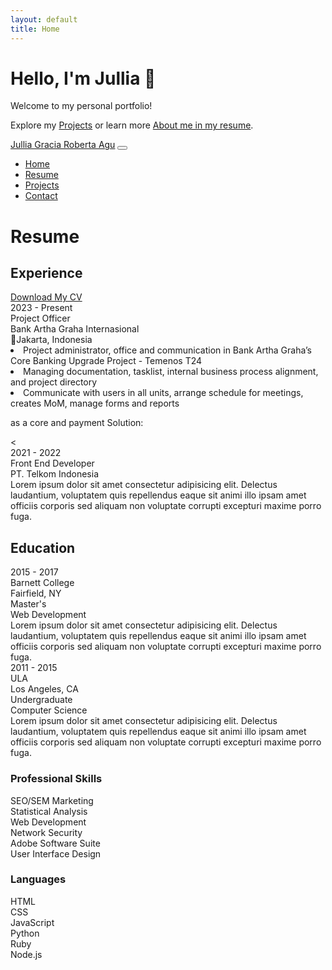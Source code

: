```yaml
---
layout: default
title: Home
---
```


# Hello, I'm Jullia 👋

Welcome to my personal portfolio!

Explore my [Projects](project/) or learn more [About me in my resume](/resume/).


<!-- HTML section starts -->
<main class="flex-shrink-0">
            <!-- Navigation-->
            <nav class="navbar navbar-expand-lg navbar-light bg-white py-3">
                <div class="container px-5">
                    <a class="navbar-brand" href="index.html"><span class="fw-bolder text-primary">Jullia Gracia Roberta Agu</span></a>
                    <button class="navbar-toggler" type="button" data-bs-toggle="collapse" data-bs-target="#navbarSupportedContent" aria-controls="navbarSupportedContent" aria-expanded="false" aria-label="Toggle navigation"><span class="navbar-toggler-icon"></span></button>
                    <div class="collapse navbar-collapse" id="navbarSupportedContent">
                        <ul class="navbar-nav ms-auto mb-2 mb-lg-0 small fw-bolder">
                            <li class="nav-item"><a class="nav-link" a href="/index/">Home</a></li>
                            <li class="nav-item"><a class="nav-link" href="resume.html">Resume</a></li>
                            <li class="nav-item"><a class="nav-link" href="projects.html">Projects</a></li>
                            <li class="nav-item"><a class="nav-link" href="contact.html">Contact</a></li>
                        </ul>
                    </div>
                </div>
            </nav>
            <!-- Page Content-->
            <div class="container px-5 my-5">
                <div class="text-center mb-5">
                    <h1 class="display-5 fw-bolder mb-0"><span class="text-gradient d-inline">Resume</span></h1>
                </div>
                <div class="row gx-5 justify-content-center">
                    <div class="col-lg-11 col-xl-9 col-xxl-8">
                        <!-- Experience Section-->
                        <section>
                            <div class="d-flex align-items-center justify-content-between mb-4">
                                <h2 class="text-primary fw-bolder mb-0">Experience</h2>
                                <!-- Download CV button-->
                                <!-- Note: Set the link href target to a PDF file within your project-->
                                <a class="btn btn-primary px-4 py-3" href="https://drive.usercontent.google.com/u/0/uc?id=1CpYPatjJf1VkAnsq77_OhTG1qQkQBJ-2&export=download">
                                    <div class="d-inline-block bi bi-download me-2"></div>
                                    Download My CV
                                </a>
                            </div>
                            <!-- Experience Card 1-->
                            <div class="card shadow border-0 rounded-4 mb-5">
                                <div class="card-body p-5">
                                    <div class="row align-items-center gx-5">
                                        <div class="col text-center text-lg-start mb-4 mb-lg-0">
                                            <div class="bg-light p-4 rounded-4">
                                                <div class="text-primary fw-bolder mb-2">2023 - Present</div>
                                                <div class="small fw-bolder">Project Officer</div>
                                                <div class="small text-muted ">Bank Artha Graha Internasional</div>
                                                <div class="small text-muted">📍Jakarta, Indonesia</div>
                                            </div>
                                        </div>
                                        <div class="col-lg-8"><div>
                                            <li>
                                                Project administrator, office and communication in Bank Artha Graha’s Core Banking Upgrade Project - Temenos T24
                                            </li>
                                            <li>
                                                Managing documentation, tasklist, internal business process alignment, and project directory
                                            </li>
                                            <li>                                                
                                                Communicate with users in all units, arrange schedule for meetings, creates MoM, manage forms and reports
                                            </li>
                                            <p>
                                                as a core and payment Solution:
                                            </p>
                                            <
                                        </div></div>
                                    </div>
                                </div>
                            </div>
                            <!-- Experience Card 2-->
                            <div class="card shadow border-0 rounded-4 mb-5">
                                <div class="card-body p-5">
                                    <div class="row align-items-center gx-5">
                                        <div class="col text-center text-lg-start mb-4 mb-lg-0">
                                            <div class="bg-light p-4 rounded-4">
                                                <div class="text-primary fw-bolder mb-2">2021 - 2022</div>
                                                <div class="small fw-bolder">Front End Developer</div>
                                                <div class="small text-muted">PT. Telkom Indonesia</div>
                                            </div>
                                        </div>
                                        <div class="col-lg-8"><div>Lorem ipsum dolor sit amet consectetur adipisicing elit. Delectus laudantium, voluptatem quis repellendus eaque sit animi illo ipsam amet officiis corporis sed aliquam non voluptate corrupti excepturi maxime porro fuga.</div></div>
                                    </div>
                                </div>
                            </div>
                        </section>
                        <!-- Education Section-->
                        <section>
                            <h2 class="text-secondary fw-bolder mb-4">Education</h2>
                            <!-- Education Card 1-->
                            <div class="card shadow border-0 rounded-4 mb-5">
                                <div class="card-body p-5">
                                    <div class="row align-items-center gx-5">
                                        <div class="col text-center text-lg-start mb-4 mb-lg-0">
                                            <div class="bg-light p-4 rounded-4">
                                                <div class="text-secondary fw-bolder mb-2">2015 - 2017</div>
                                                <div class="mb-2">
                                                    <div class="small fw-bolder">Barnett College</div>
                                                    <div class="small text-muted">Fairfield, NY</div>
                                                </div>
                                                <div class="fst-italic">
                                                    <div class="small text-muted">Master's</div>
                                                    <div class="small text-muted">Web Development</div>
                                                </div>
                                            </div>
                                        </div>
                                        <div class="col-lg-8"><div>Lorem ipsum dolor sit amet consectetur adipisicing elit. Delectus laudantium, voluptatem quis repellendus eaque sit animi illo ipsam amet officiis corporis sed aliquam non voluptate corrupti excepturi maxime porro fuga.</div></div>
                                    </div>
                                </div>
                            </div>
                            <!-- Education Card 2-->
                            <div class="card shadow border-0 rounded-4 mb-5">
                                <div class="card-body p-5">
                                    <div class="row align-items-center gx-5">
                                        <div class="col text-center text-lg-start mb-4 mb-lg-0">
                                            <div class="bg-light p-4 rounded-4">
                                                <div class="text-secondary fw-bolder mb-2">2011 - 2015</div>
                                                <div class="mb-2">
                                                    <div class="small fw-bolder">ULA</div>
                                                    <div class="small text-muted">Los Angeles, CA</div>
                                                </div>
                                                <div class="fst-italic">
                                                    <div class="small text-muted">Undergraduate</div>
                                                    <div class="small text-muted">Computer Science</div>
                                                </div>
                                            </div>
                                        </div>
                                        <div class="col-lg-8"><div>Lorem ipsum dolor sit amet consectetur adipisicing elit. Delectus laudantium, voluptatem quis repellendus eaque sit animi illo ipsam amet officiis corporis sed aliquam non voluptate corrupti excepturi maxime porro fuga.</div></div>
                                    </div>
                                </div>
                            </div>
                        </section>
                        <!-- Divider-->
                        <div class="pb-5"></div>
                        <!-- Skills Section-->
                        <section>
                            <!-- Skillset Card-->
                            <div class="card shadow border-0 rounded-4 mb-5">
                                <div class="card-body p-5">
                                    <!-- Professional skills list-->
                                    <div class="mb-5">
                                        <div class="d-flex align-items-center mb-4">
                                            <div class="feature bg-primary bg-gradient-primary-to-secondary text-white rounded-3 me-3"><i class="bi bi-tools"></i></div>
                                            <h3 class="fw-bolder mb-0"><span class="text-gradient d-inline">Professional Skills</span></h3>
                                        </div>
                                        <div class="row row-cols-1 row-cols-md-3 mb-4">
                                            <div class="col mb-4 mb-md-0"><div class="d-flex align-items-center bg-light rounded-4 p-3 h-100">SEO/SEM Marketing</div></div>
                                            <div class="col mb-4 mb-md-0"><div class="d-flex align-items-center bg-light rounded-4 p-3 h-100">Statistical Analysis</div></div>
                                            <div class="col"><div class="d-flex align-items-center bg-light rounded-4 p-3 h-100">Web Development</div></div>
                                        </div>
                                        <div class="row row-cols-1 row-cols-md-3">
                                            <div class="col mb-4 mb-md-0"><div class="d-flex align-items-center bg-light rounded-4 p-3 h-100">Network Security</div></div>
                                            <div class="col mb-4 mb-md-0"><div class="d-flex align-items-center bg-light rounded-4 p-3 h-100">Adobe Software Suite</div></div>
                                            <div class="col"><div class="d-flex align-items-center bg-light rounded-4 p-3 h-100">User Interface Design</div></div>
                                        </div>
                                    </div>
                                    <!-- Languages list-->
                                    <div class="mb-0">
                                        <div class="d-flex align-items-center mb-4">
                                            <div class="feature bg-primary bg-gradient-primary-to-secondary text-white rounded-3 me-3"><i class="bi bi-code-slash"></i></div>
                                            <h3 class="fw-bolder mb-0"><span class="text-gradient d-inline">Languages</span></h3>
                                        </div>
                                        <div class="row row-cols-1 row-cols-md-3 mb-4">
                                            <div class="col mb-4 mb-md-0"><div class="d-flex align-items-center bg-light rounded-4 p-3 h-100">HTML</div></div>
                                            <div class="col mb-4 mb-md-0"><div class="d-flex align-items-center bg-light rounded-4 p-3 h-100">CSS</div></div>
                                            <div class="col"><div class="d-flex align-items-center bg-light rounded-4 p-3 h-100">JavaScript</div></div>
                                        </div>
                                        <div class="row row-cols-1 row-cols-md-3">
                                            <div class="col mb-4 mb-md-0"><div class="d-flex align-items-center bg-light rounded-4 p-3 h-100">Python</div></div>
                                            <div class="col mb-4 mb-md-0"><div class="d-flex align-items-center bg-light rounded-4 p-3 h-100">Ruby</div></div>
                                            <div class="col"><div class="d-flex align-items-center bg-light rounded-4 p-3 h-100">Node.js</div></div>
                                        </div>
                                    </div>
                                </div>
                            </div>
                        </section>
                    </div>
                </div>
            </div>
    </main>
